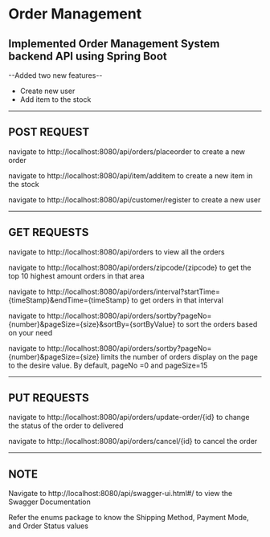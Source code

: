 # Order Management

## Implemented Order Management System backend API  using Spring Boot
--Added two new features--
- Create new user
- Add item to the stock

---
## POST REQUEST

navigate to http://localhost:8080/api/orders/placeorder to create a new order

navigate to http://localhost:8080/api/item/additem to create a new item in the stock

navigate to http://localhost:8080/api/customer/register to create a new user 

---
## GET REQUESTS

navigate to http://localhost:8080/api/orders to view all the orders

navigate to http://localhost:8080/api/orders/zipcode/{zipcode} to get the top 10 highest amount orders in that area

navigate to http://localhost:8080/api/orders/interval?startTime={timeStamp}&endTime={timeStamp} to get orders in that interval

navigate to http://localhost:8080/api/orders/sortby?pageNo={number}&pageSize={size}&sortBy={sortByValue}
to sort the orders based on your need

navigate to http://localhost:8080/api/orders/sortby?pageNo={number}&pageSize={size}
limits the number of orders display on the page to the desire value. By default, pageNo =0  and pageSize=15

---

## PUT REQUESTS

navigate to http://localhost:8080/api/orders/update-order/{id} to change the status of the order to delivered

navigate to http://localhost:8080/api/orders/cancel/{id} to cancel the order

---

## NOTE
Navigate to http://localhost:8080/api/swagger-ui.html#/ to view the Swagger Documentation

Refer the enums package to know the Shipping Method, Payment Mode, and Order Status values

